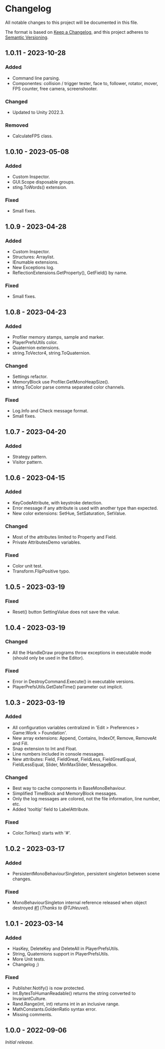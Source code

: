 # Changelog

All notable changes to this project will be documented in this file.

The format is based on [Keep a Changelog](https://keepachangelog.com/en/1.0.0/),
and this project adheres to [Semantic Versioning](https://semver.org/spec/v2.0.0.html).

## 1.0.11 - 2023-10-28

### Added

- Command line parsing.
- Componentes: collision / trigger tester, face to, follower, rotator, mover, FPS counter, free camera, screenshooter.

### Changed

- Updated to Unity 2022.3.

### Removed

- CalculateFPS class.

## 1.0.10 - 2023-05-08

### Added

- Custom Inspector.
- GUI.Scope disposable groups.
- sting.ToWords() extension.

### Fixed

- Small fixes.

## 1.0.9 - 2023-04-28

### Added

- Custom Inspector.
- Structures: Arraylist.
- IEnumable extensions.
- New Exceptions log.
- ReflectionExtensions.GetProperty(), GetField() by name.

### Fixed

- Small fixes.

## 1.0.8 - 2023-04-23

### Added

- Profiler memory stamps, sample and marker.
- PlayerPrefsUtils color.
- Quaternion extensions.
- string.ToVector4, string.ToQuaternion.

### Changed

- Settings refactor.
- MemoryBlock use Profiler.GetMonoHeapSize().
- string.ToColor parse comma separated color channels.

### Fixed

- Log.Info and Check message format.
- Small fixes.

## 1.0.7 - 2023-04-20

### Added

- Strategy pattern.
- Visitor pattern.

## 1.0.6 - 2023-04-15

### Added

- KeyCodeAttribute, with keystroke detection.
- Error message if any attribute is used with another type than expected.
- New color extensions: SetHue, SetSaturation, SetValue.

### Changed

- Most of the attributes limited to Property and Field.
- Private AttributesDemo variables.

### Fixed

- Color unit test.
- Transform.FlipPositive typo.

## 1.0.5 - 2023-03-19

### Fixed

- Reset() button SettingValue does not save the value.

## 1.0.4 - 2023-03-19

### Changed

- All the IHandleDraw programs throw exceptions in executable mode (should only be used in the Editor).

### Fixed

- Error in DestroyCommand.Execute() in executable versions.
- PlayerPrefsUtils.GetDateTime() parameter out implicit.

## 1.0.3 - 2023-03-19

### Added

- All configuration variables centralized in 'Edit > Preferences > Game:Work > Foundation'.
- New array extensions: Append, Contains, IndexOf, Remove, RemoveAt and Fill.
- Snap extension to Int and Float.
- Line numbers included in console messages.
- New attributes: Field, FieldGreat, FieldLess, FieldGreatEqual, FieldLessEqual, Slider, MinMaxSlider, MessageBox.

### Changed

- Best way to cache components in BaseMonoBehaviour.
- Simplified TimeBlock and MemoryBlock messages.
- Only the log messages are colored, not the file information, line number, etc.
- Added 'tooltip' field to LabelAttribute.

### Fixed

- Color.ToHex() starts with '#'.

## 1.0.2 - 2023-03-17

### Added

- PersistentMonoBehaviourSingleton, persistent singleton between scene changes.

### Fixed

- MonoBehaviourSingleton internal reference released when object destroyed [#1](https://github.com/FronkonGames/GameWork-Foundation/issues/1) (_Thanks to @TJHeuvel_).

## 1.0.1 - 2023-03-14

### Added

- HasKey, DeleteKey and DeleteAll in PlayerPrefsUtils.
- String, Quaternions support in PlayerPrefsUtils.
- More Unit tests.
- Changelog ;)

### Fixed

- Publisher.Notify() is now protected.
- Int.BytesToHumanReadable() returns the string converted to InvariantCulture.
- Rand.Range(int, int) returns int in an inclusive range.
- MathConstants.GoldenRatio syntax error.
- Missing comments.

## 1.0.0 - 2022-09-06

_Initial release._